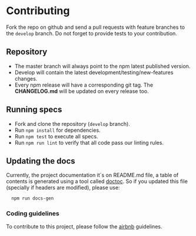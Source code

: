 # Contributing

Fork the repo on github and send a pull requests with feature branches to the ```develop``` branch. Do not forget to provide tests to your contribution.

## Repository

* The master branch will always point to the npm latest published version.
* Develop will contain the latest development/testing/new-features changes.
* Every npm release will have a corresponding git tag. The **CHANGELOG.md** will be updated on every release too.

## Running specs

* Fork and clone the repository (`develop` branch).
* Run `npm install` for dependencies.
* Run `npm test` to execute all specs.
* Run `npm run lint` to verify that all code pass our linting rules.

## Updating the docs

Currently, the project documentation it´s on README.md file, a table of contents is generated using a tool called [doctoc](https://github.com/thlorenz/doctoc). So if you updated this file (specially if headers are modified), please use:

```bash
  npm run docs-gen
```

### Coding guidelines

To contribute to this project, please follow the [airbnb](https://github.com/airbnb/javascript) guidelines.
